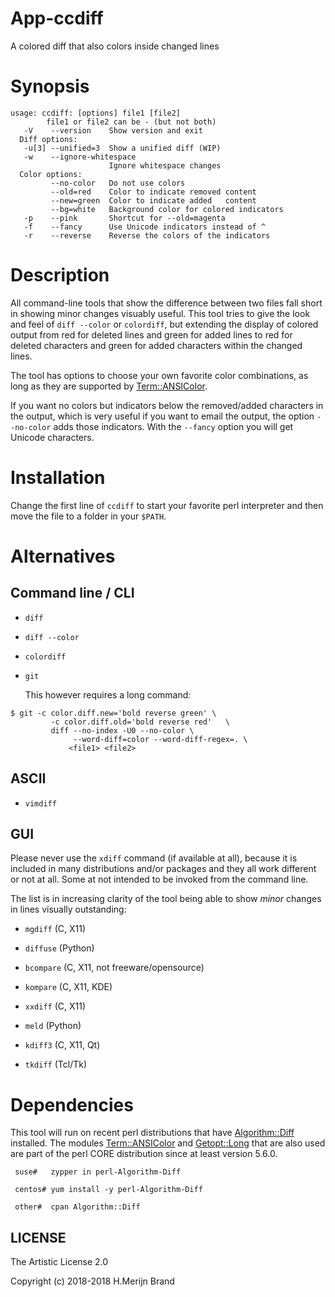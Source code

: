 # App-ccdiff

A colored diff that also colors inside changed lines

# Synopsis
```
usage: ccdiff: [options] file1 [file2]
        file1 or file2 can be - (but not both)
   -V    --version    Show version and exit
  Diff options:
   -u[3] --unified=3  Show a unified diff (WIP)
   -w    --ignore-whitespace
                      Ignore whitespace changes
  Color options:
         --no-color   Do not use colors
         --old=red    Color to indicate removed content
         --new=green  Color to indicate added   content
         --bg=white   Background color for colored indicators
   -p    --pink       Shortcut for --old=magenta
   -f    --fancy      Use Unicode indicators instead of ^
   -r    --reverse    Reverse the colors of the indicators
```
# Description

All command-line tools that show the difference between two files fall
short in showing minor changes visuably useful. This tool tries to give
the look and feel of `diff --color` or `colordiff`, but extending the
display of colored output from red for deleted lines and green for added
lines to red for deleted characters and green for added characters within
the changed lines.

The tool has options to choose your own favorite color combinations, as
long as they are supported by
[Term::ANSIColor](https://metacpan.org/pod/Term::ANSIColor).

If you want no colors but indicators below the removed/added characters
in the output, which is very useful if you want to email the output, the
option `--no-color` adds those indicators. With the `--fancy` option you
will get Unicode characters.

# Installation

Change the first line of `ccdiff` to start your favorite perl interpreter
and then move the file to a folder in your `$PATH`.

# Alternatives

## Command line / CLI

 * `diff`

 * `diff --color`

 * `colordiff`

 * `git`

   This however requires a long command:
```
$ git -c color.diff.new='bold reverse green' \
         -c color.diff.old='bold reverse red'   \
         diff --no-index -U0 --no-color \
              --word-diff=color --word-diff-regex=. \
             <file1> <file2>
```
## ASCII

 * `vimdiff`

## GUI

Please never use the `xdiff` command (if available at all), because it is
included in many distributions and/or packages and they all work different
or not at all. Some at not intended to be invoked from the command line.

The list is in increasing clarity of the tool being able to show *minor*
changes in lines visually outstanding:

 * `mgdiff` (C, X11)

 * `diffuse` (Python)

 * `bcompare` (C, X11, not freeware/opensource)

 * `kompare` (C, X11, KDE)

 * `xxdiff` (C, X11)

 * `meld` (Python)

 * `kdiff3` (C, X11, Qt)

 * `tkdiff` (Tcl/Tk)

# Dependencies

This tool will run on recent perl distributions that have
[Algorithm::Diff](https://metacpan.org/pod/Algorithm::Diff)
installed. The modules
[Term::ANSIColor](https://metacpan.org/pod/Term::ANSIColor)
and [Getopt::Long](https://metacpan.org/pod/Getopt::Long)
that are also used are part of the perl CORE distribution
since at least version 5.6.0.
```
 suse#   zypper in perl-Algorithm-Diff

 centos# yum install -y perl-Algorithm-Diff

 other#  cpan Algorithm::Diff
```
## LICENSE

The Artistic License 2.0

Copyright (c) 2018-2018 H.Merijn Brand
